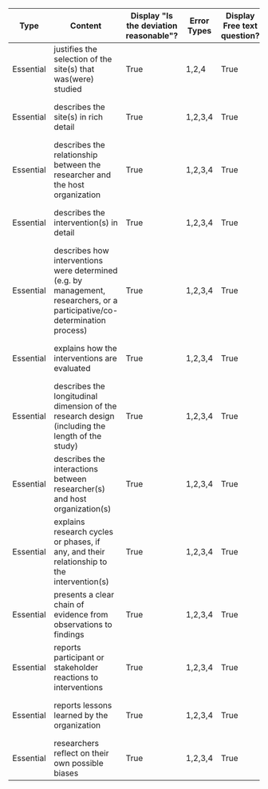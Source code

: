 | Type      | Content                                                                                                                    | Display "Is the deviation reasonable"? | Error Types | Display Free text question? | Free Text Question Label            |
| --------- | -------------------------------------------------------------------------------------------------------------------------- | -------------------------------------- | ----------- | --------------------------- | ----------------------------------- |
| Essential | justifies the selection of the site(s) that was(were) studied                                                              | True                                   | 1,2,4       | True                        | How can this problem be addressed?? |
| Essential | describes the site(s) in rich detail                                                                                       | True                                   | 1,2,3,4     | True                        | How can this problem be addressed?  |
| Essential | describes the relationship between the researcher and the host organization                                                | True                                   | 1,2,3,4     | True                        | How can this problem be addressed?  |
| Essential | describes the intervention(s) in detail                                                                                    | True                                   | 1,2,3,4     | True                        | How can this problem be addressed?  |
| Essential | describes how interventions were determined (e.g. by management, researchers, or a participative/co-determination process) | True                                   | 1,2,3,4     | True                        | How can this problem be addressed?  |
| Essential | explains how the interventions are evaluated                                                                               | True                                   | 1,2,3,4     | True                        | How can this problem be addressed?  |
| Essential | describes the longitudinal dimension of the research design (including the length of the study)                            | True                                   | 1,2,3,4     | True                        | How can this problem be addressed?  |
| Essential | describes the interactions between researcher(s) and host organization(s)                                                  | True                                   | 1,2,3,4     | True                        | How can this problem be addressed?  |
| Essential | explains research cycles or phases, if any, and their relationship to the intervention(s)                                  | True                                   | 1,2,3,4     | True                        | How can this problem be addressed?  |
| Essential | presents a clear chain of evidence from observations to findings                                                           | True                                   | 1,2,3,4     | True                        | How can this problem be addressed?  |
| Essential | reports participant or stakeholder reactions to interventions                                                              | True                                   | 1,2,3,4     | True                        | How can this problem be addressed?  |
| Essential | reports lessons learned by the organization                                                                                | True                                   | 1,2,3,4     | True                        | How can this problem be addressed?  |
| Essential | researchers reflect on their own possible biases                                                                           | True                                   | 1,2,3,4     | True                        | How can this problem be addressed?  |
